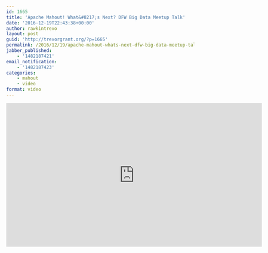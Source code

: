 ```yaml
---
id: 1665
title: 'Apache Mahout! What&#8217;s Next? DFW Big Data Meetup Talk'
date: '2016-12-19T22:43:38+00:00'
author: rawkintrevo
layout: post
guid: 'http://trevorgrant.org/?p=1665'
permalink: /2016/12/19/apache-mahout-whats-next-dfw-big-data-meetup-talk/
jabber_published:
    - '1482187421'
email_notification:
    - '1482187423'
categories:
    - mahout
    - video
format: video
---
```


<div class="jetpack-video-wrapper"><iframe allow="accelerometer; autoplay; clipboard-write; encrypted-media; gyroscope; picture-in-picture; web-share" allowfullscreen="" frameborder="0" height="385" loading="lazy" referrerpolicy="strict-origin-when-cross-origin" src="https://www.youtube.com/embed/GiHH6UJHVgE?feature=oembed" title="Apache Mahout Talk at DFW Big Data Meetup" width="685"></iframe></div>